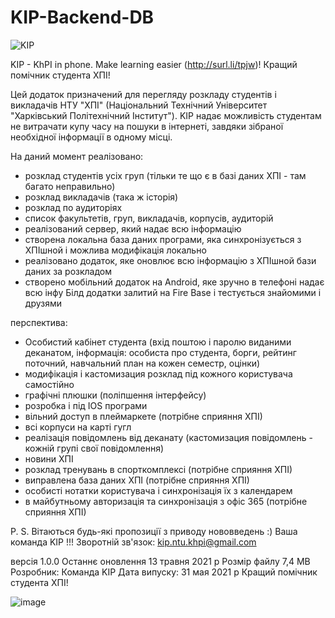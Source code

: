 # KIP-Backend-DB

![KIP](https://user-images.githubusercontent.com/68736883/119661187-b8095f00-be38-11eb-856d-e4a49b695e19.png)

KIP - KhPI in phone. Make learning easier (http://surl.li/tpjw)!
Кращий помічник студента ХПІ!

Цей додаток призначений для перегляду розкладу студентів і викладачів НТУ "ХПІ" (Національний Технічний Університет "Харківський Політехнічний Інститут").
KIP надає можливість студентам не витрачати купу часу на пошуки в інтернеті, завдяки зібраної необхідної інформації в одному місці.

На даний момент реалізовано:

- розклад студентів усіх груп (тільки те що є в базі даних ХПІ - там багато неправильно)
- розклад викладачів (така ж історія)
- розклад по аудиторіях
- список факультетів, груп, викладачів, корпусів, аудиторій
- реалізований сервер, який надає всю інформацію
- створена локальна база даних програми, яка синхронізується з ХПІшной і можлива модифікація локально
- реалізовано додаток, яке оновлює всю інформацію з ХПІшной бази даних за розкладом
- створено мобільний додаток на Android, яке зручно в телефоні надає всю інфу
Білд додатки залитий на Fire Base і тестується знайомими і друзями


перспектива:
- Особистий кабінет студента (вхід поштою і паролю виданими деканатом, інформація: особиста про студента, борги, рейтинг поточний, навчальний план на кожен семестр, оцінки)
- модифікація і кастомизация розклад під кожного користувача самостійно
- графічні плюшки (поліпшення інтерфейсу)
- розробка і під IOS програми
- вільний доступ в плеймаркете (потрібне сприяння ХПІ)
- всі корпуси на карті гугл
- реалізація повідомлень від деканату (кастомизация повідомлень - кожній групі свої повідомлення)
- новини ХПІ
- розклад тренувань в спорткомплексі (потрібне сприяння ХПІ)
- виправлена   база даних ХПІ (потрібне сприяння ХПІ)
- особисті нотатки користувача і синхронізація їх з календарем
- в майбутньому авторизація та синхронізація з офіс 365 (потрібне сприяння ХПІ)

P. S. Вітаються будь-які пропозиції з приводу нововведень :)
Ваша команда KIP !!!
Зворотній зв'язок: kip.ntu.khpi@gmail.com

версія 1.0.0
Останнє оновлення 13 травня 2021 р
Розмір файлу 7,4 MB
Розробник: Команда KIP
Дата випуску: 31 мая 2021 р
Кращий помічник студента ХПІ!

![image](https://user-images.githubusercontent.com/68736883/119661269-c9526b80-be38-11eb-8c4a-f2ee89ee3d69.png)
